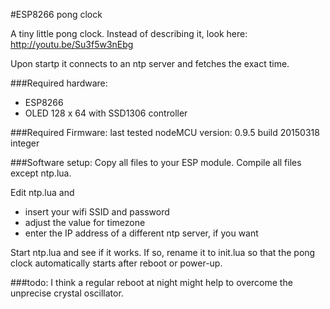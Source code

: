 #ESP8266 pong clock

A tiny little pong clock. Instead of describing it, look here: http://youtu.be/Su3f5w3nEbg

Upon startp it connects to an ntp server and fetches the exact time. 

###Required hardware:
- ESP8266
- OLED 128 x 64 with SSD1306 controller

###Required Firmware:
last tested nodeMCU version: 0.9.5 build 20150318 integer

###Software setup:
Copy all files to your ESP module. Compile all files except ntp.lua. 

Edit ntp.lua and
- insert your wifi SSID and password
- adjust the value for timezone
- enter the IP address of a different ntp server, if you want

Start ntp.lua and see if it works. If so, rename it to init.lua so that the pong clock automatically starts after reboot or power-up.

###todo:
I think a regular reboot at night might help to overcome the unprecise crystal oscillator.
